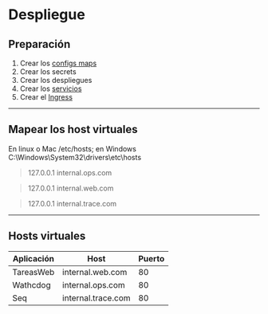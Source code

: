 # Despliegue

## Preparación

1. Crear los [configs maps](config)
1. Crear los secrets
1. Crear los despliegues
1. Crear los [servicios](services)
1. Crear el [Ingress](ingress.yaml)

---

## Mapear los host virtuales

En linux o Mac /etc/hosts; en Windows C:\Windows\System32\drivers\etc\hosts

> 127.0.0.1 internal.ops.com

>127.0.0.1 internal.web.com

>127.0.0.1 internal.trace.com


---

## Hosts virtuales

| Aplicación | Host | Puerto |
| ---------- | ---- | ------ |
| TareasWeb | internal.web.com | 80 |
| Wathcdog | internal.ops.com | 80 |
| Seq | internal.trace.com | 80 |